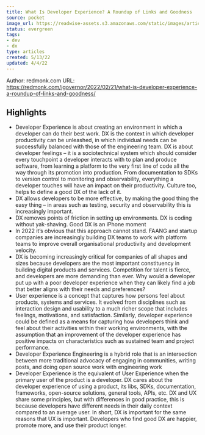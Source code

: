 ```yaml
---
title: What Is Developer Experience? A Roundup of Links and Goodness
source: pocket
image_url: https://readwise-assets.s3.amazonaws.com/static/images/article2.74d541386bbf.png
status: evergreen
tags: 
- dev 
- dx 
type: articles
created: 5/13/22
updated: 4/4/22
---
```


Author: redmonk.com
URL: https://redmonk.com/jgovernor/2022/02/21/what-is-developer-experience-a-roundup-of-links-and-goodness/

## Highlights
- Developer Experience is about creating an environment in which a developer can do their best work. DX is the context in which developer productivity can be unleashed, in which individual needs can be successfully balanced with those of the engineering team. DX is about developer feelings – it is a sociotechnical system which should consider every touchpoint a developer interacts with to plan and produce software, from learning a platform to the very first line of code all the way through its promotion into production. From documentation to SDKs to version control to monitoring and observability, everything a developer touches will have an impact on their productivity. Culture too, helps to define a good DX of the lack of it.
- DX allows developers to be more effective, by making the good thing the easy thing – in areas such as testing, security and observability this is increasingly important.
- DX removes points of friction in setting up environments. DX is coding without yak-shaving. Good DX is an iPhone moment
- In 2022 it’s obvious that this approach cannot stand. FAANG and startup companies are increasingly building DX teams to work with platform teams to improve overall organisational productivity and development velocity.
- DX is becoming increasingly critical for companies of all shapes and sizes because developers are the most important constituency in building digital products and services. Competition for talent is fierce, and developers are more demanding than ever. Why would a developer put up with a poor developer experience when they can likely find a job that better aligns with their needs and preferences?
- User experience is a concept that captures how persons feel about products, systems and services. It evolved from disciplines such as interaction design and usability to a much richer scope that includes feelings, motivations, and satisfaction. Similarly, developer experience could be defined as a means for capturing how developers think and feel about their activities within their working environments, with the assumption that an improvement of the developer experience has positive impacts on characteristics such as sustained team and project performance.
- Developer Experience Engineering is a hybrid role that is an intersection between more traditional advocacy of engaging in communities, writing posts, and doing open source work with engineering work
- Developer Experience is the equivalent of User Experience when the primary user of the product is a developer. DX cares about the developer experience of using a product, its libs, SDKs, documentation, frameworks, open-source solutions, general tools, APIs, etc. 
  DX and UX share some principles, but with differences in good practice, this is because developers have different needs in their daily context compared to an average user. 
  In short, DX is important for the same reasons that UX is important. Developers who find good DX are happier, promote more, and use their product longer.
